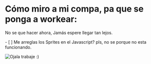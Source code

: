 <H1> Cómo miro a mi compa, pa que se ponga a workear:</h1>

<p>No se que hacer ahora, Jamás espere llegar tan lejos.</p>
- [ ] Me arreglas los Sprites en el Javascript? pls, no se porque no esta funcionando.



![Ojala trabaje :)](https://cdn.nd-api.com/avatars/af265372ee640911a6119309f0657bba.jpg?class=avatar400x400)
